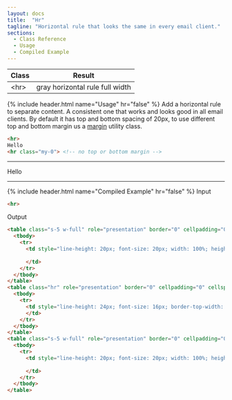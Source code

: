 ```yaml
---
layout: docs
title:  "Hr"
tagline: "Horizontal rule that looks the same in every email client."
sections:
  - Class Reference
  - Usage
  - Compiled Example
---
```

<a class="anchor" name="class-reference"></a>
<div class="table-utilities">
  <table class="table">
    <thead>
      <tr>
        <th>Class</th>
        <th>Result</th>
      </tr>
    </thead>
    <tbody>
      <tr><td class="class">&lt;hr&gt;</td><td class="result">gray horizontal rule full width</td></tr>
    </tbody>
  </table>
</div>

{% include header.html name="Usage" hr="false" %}
Add a horizontal rule to separate content. A consistent one that works and looks good in all email clients. By default it has top and bottom spacing of 20px, to use different top and bottom margin us a [margin](/docs/margin) utility class.

```html
<hr>
Hello
<hr class="my-0"> <!-- no top or bottom margin -->
```
<hr>
Hello
<hr class="my-0"> <!-- no top or bottom margin -->

{% include header.html name="Compiled Example" hr="false" %}
<span class="badge rounded-pill badge-input">Input</span>
```html
<hr>
```

<span class="badge rounded-pill badge-output">Output</span>
```html
<table class="s-5 w-full" role="presentation" border="0" cellpadding="0" cellspacing="0" style="width: 100%;" width="100%">
  <tbody>
    <tr>
      <td style="line-height: 20px; font-size: 20px; width: 100%; height: 20px; margin: 0;" align="left" width="100%" height="20">
         
      </td>
    </tr>
  </tbody>
</table>
<table class="hr" role="presentation" border="0" cellpadding="0" cellspacing="0" style="width: 100%;">
  <tbody>
    <tr>
      <td style="line-height: 24px; font-size: 16px; border-top-width: 1px; border-top-color: #e2e8f0; border-top-style: solid; height: 1px; width: 100%; margin: 0;" align="left">
      </td>
    </tr>
  </tbody>
</table>
<table class="s-5 w-full" role="presentation" border="0" cellpadding="0" cellspacing="0" style="width: 100%;" width="100%">
  <tbody>
    <tr>
      <td style="line-height: 20px; font-size: 20px; width: 100%; height: 20px; margin: 0;" align="left" width="100%" height="20">
         
      </td>
    </tr>
  </tbody>
</table>
```
